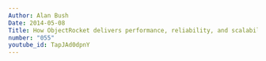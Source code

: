 ```yaml
---
Author: Alan Bush
Date: 2014-05-08
Title: How ObjectRocket delivers performance, reliability, and scalability
number: "055"
youtube_id: TapJAd0dpnY
---
```



